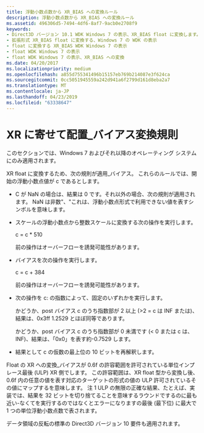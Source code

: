 ```yaml
---
title: 浮動小数点数から XR_BIAS への変換ルール
description: 浮動小数点数から XR_BIAS への変換ルール
ms.assetid: 496306d5-7494-4df6-8af7-9acb0e2708f9
keywords:
- Direct3D バージョン 10.1 WDK Windows 7 の表示、XR_BIAS float に変換します。
- 拡張形式 XR_BIAS float に変換する、Windows 7 の WDK の表示
- float に変換する XR_BIAS WDK Windows 7 の表示
- float WDK Windows 7 の表示
- float WDK Windows 7 の表示、XR_BIAS への変換
ms.date: 04/20/2017
ms.localizationpriority: medium
ms.openlocfilehash: a855d755341496b15157eb769b214087e3f624ca
ms.sourcegitcommit: 0cc5051945559a242d941a6f2799d161d8eba2a7
ms.translationtype: MT
ms.contentlocale: ja-JP
ms.lasthandoff: 04/23/2019
ms.locfileid: "63338647"
---
```

# <a name="float-to-xrbias-conversion-rules"></a>XR に寄せて配置\_バイアス変換規則


このセクションでは、Windows 7 およびそれ以降のオペレーティング システムにのみ適用されます。

XR float に変換するため、次の規則が適用\_バイアス。 これらのルールでは、開始の浮動小数点値が c であるとします。

-   C が NaN の場合は、結果は 0 です。それ以外の場合、次の規則が適用されます。 NaN は非数"、"これは、浮動小数点形式で利用できない値を表すシンボルを意味します。

-   スケールの浮動小数点から整数スケールに変換する次の操作を実行します。

    c = c \* 510

    前の操作はオーバーフローを誘発可能性があります。

-   バイアスを次の操作を実行します。

    c = c + 384

    前の操作はオーバーフローを誘発可能性があります。

-   次の操作を c: の指数によって、固定のいずれかを実行します。

    かどうか、post バイアス c のうち指数部が 2 以上 (&gt;2 = c は INF または)、結果は、0x3ff 1.2529 とほぼ同等であります。

    かどうか、post バイアス c のうち指数部が 0 未満です (&lt; 0 または c は、INF)、結果は、「0x0」を表す約-0.7529 します。

-   結果として c の仮数の最上位の 10 ビットを再解釈します。

Float の XR への変換\_バイアスが 0.6f の許容範囲を許可されている単位インプレース最後 (ULP) XR 側でします。 この許容範囲は、XR float 型から変換し後、0.6f 内の任意の値を表す対応のターゲットの形式の値の ULP 許可されているその値にマップするを意味します。 注 1 ULP の無限の正確な結果、たとえば、実装では、結果を 32 ビットを切り捨てることを意味するラウンドでするのに最も近い-なくてを実行するのではなくとエラーになりますの最後 (最下位) に最大で 1 つの単位浮動小数点数で表されます。

データ領域の反転の標準の Direct3D バージョン 10 要件も適用されます。

 

 





